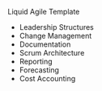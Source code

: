 Liquid Agile Template

- Leadership Structures
- Change Management
- Documentation
- Scrum Architecture
- Reporting
- Forecasting
- Cost Accounting